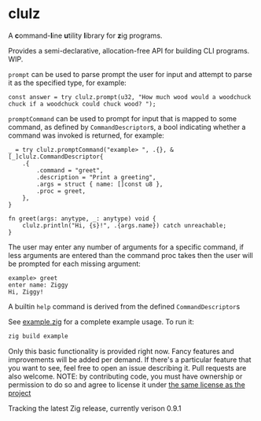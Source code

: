 # clulz
A **c**ommand-**l**ine **u**tility **l**ibrary for **z**ig programs.

Provides a semi-declarative, allocation-free API for building CLI programs. WIP.

`prompt` can be used to parse prompt the user for input and attempt to parse it as the specified type, for example:
```zig
const answer = try clulz.prompt(u32, "How much wood would a woodchuck chuck if a woodchuck could chuck wood? ");
```
`promptCommand` can be used to prompt for input that is mapped to some command, as defined by `CommandDescriptor`s, a bool indicating whether a command was invoked is returned, for example:
```zig
_ = try clulz.promptCommand("example> ", .{}, &[_]clulz.CommandDescriptor{
    .{
        .command = "greet",
        .description = "Print a greeting",
        .args = struct { name: []const u8 },
        .proc = greet,
    },
}

fn greet(args: anytype, _: anytype) void {
    clulz.println("Hi, {s}!", .{args.name}) catch unreachable;
}
```
The user may enter any number of arguments for a specific command, if less arguments are entered than the command proc takes then the user will be prompted for each missing argument:
```
example> greet   
enter name: Ziggy
Hi, Ziggy!
```
A builtin `help` command is derived from the defined `CommandDescriptor`s

See [example.zig](src/example.zig) for a complete example usage. To run it:
```sh
zig build example
```

Only this basic functionality is provided right now. Fancy features and improvements will be added per demand. If there's a particular feature that you want to see, feel free to open an issue describing it. Pull requests are also welcome. NOTE: by contributing code, you must have ownership or permission to do so and agree to license it under [the same license as the project](./LICENSE)

Tracking the latest Zig release, currently verison 0.9.1
